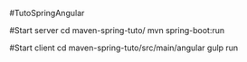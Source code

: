 #TutoSpringAngular

#Start server
cd maven-spring-tuto/
mvn spring-boot:run

#Start client
cd maven-spring-tuto/src/main/angular
gulp run
